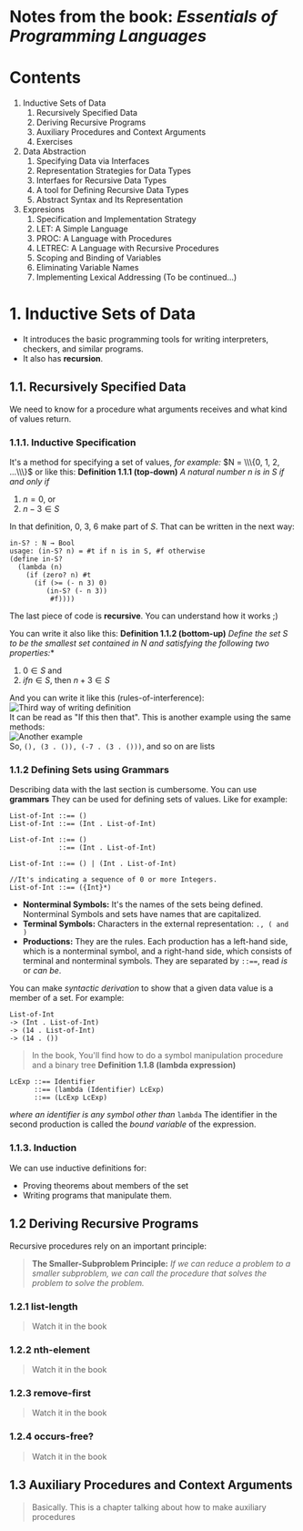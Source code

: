 # Notes from the book: *Essentials of Programming Languages*

# Contents
1. Inductive Sets of Data
    1. Recursively Specified Data
    2. Deriving Recursive Programs
    3. Auxiliary Procedures and Context Arguments
    4. Exercises
2. Data Abstraction
    1. Specifying Data via Interfaces
    2. Representation Strategies for Data Types
    3. Interfaes for Recursive Data Types
    4. A tool for Defining Recursive Data Types
    5. Abstract Syntax and Its Representation
3. Expresions
    1. Specification and Implementation Strategy
    2. LET: A Simple Language
    3. PROC: A Language with Procedures
    4. LETREC: A Language with Recursive Procedures
    5. Scoping and Binding of Variables
    6. Eliminating Variable Names
    7. Implementing Lexical Addressing
(To be continued...)

# 1. Inductive Sets of Data
- It introduces the basic programming tools for writing interpreters, checkers, and similar programs.
- It also has **recursion**.

## 1.1. Recursively Specified Data
We need to know for a procedure what arguments receives and what kind of values return.

### 1.1.1. Inductive Specification
It's a method for specifying a set of values, *for example:* $N = \\\{0, 1, 2, ...\\\}$ or like this:
**Definition 1.1.1 (top-down)** *A natural number n is in S if and only if*
1. $n = 0$, or
2. $n - 3 ∈ S$

In that definition, 0, 3, 6 make part of $S$. That can be written in the next way:
```
in-S? : N → Bool
usage: (in-S? n) = #t if n is in S, #f otherwise
(define in-S?
  (lambda (n)
    (if (zero? n) #t
      (if (>= (- n 3) 0)
         (in-S? (- n 3))
          #f))))
```
The last piece of code is **recursive**. You can understand how it works ;)

You can write it also like this:
**Definition 1.1.2 (bottom-up)** *Define the set S to be the smallest set contained in N and satisfying the following two properties:**
1. $0 ∈ S$ and
2. $if n ∈ S$, then $n+3 ∈S$

And you can write it like this (rules-of-interference):  
![Third way of writing definition](https://user-images.githubusercontent.com/83418390/225482398-6d4af9c6-7f6a-4300-a8fa-54b2eeec5d9f.png)  
It can be read as "If this then that".
This is another example using the same methods:  
![Another example](https://user-images.githubusercontent.com/83418390/225483035-0e87da42-8d24-423d-a71d-b32c542b3897.png)  
So, `(), (3 . ()), (-7 . (3 . ()))`, and so on are lists

### 1.1.2 Defining Sets using Grammars
Describing data with the last section is cumbersome. You can use **grammars** They can be used for defining sets of values. Like for example:
```
List-of-Int ::== ()
List-of-Int ::== (Int . List-of-Int)
```
```
List-of-Int ::== ()
            ::== (Int . List-of-Int)
```
```
List-of-Int ::== () | (Int . List-of-Int)
```
```
//It's indicating a sequence of 0 or more Integers.
List-of-Int ::== ({Int}*)
```
- **Nonterminal Symbols:** It's the names of the sets being defined. Nonterminal Symbols and sets have names that are capitalized.
- **Terminal Symbols:** Characters in the external representation: `., ( and )`
- **Productions:** They are the rules. Each production has a left-hand side, which is a nonterminal symbol, and a right-hand side, which consists of terminal and nonterminal symbols. They are separated by `::==`, read *is* or *can be*.

You can make *syntactic derivation* to show that a given data value is a member of a set. For example:
```
List-of-Int
-> (Int . List-of-Int)
-> (14 . List-of-Int)
-> (14 . ())
```

> In the book, You'll find how to do a symbol manipulation procedure and a binary tree
**Definition 1.1.8 (lambda expression)**
```
LcExp ::== Identifier
      ::== (lambda (Identifier) LcExp)
      ::== (LcExp LcExp)
```
*where an identifier is any symbol other than* `lambda`
The identifier in the second production is called the *bound variable* of the expression.

### 1.1.3. Induction
We can use inductive definitions for:
- Proving theorems about members of the set
- Writing programs that manipulate them.

## 1.2 Deriving Recursive Programs
Recursive procedures rely on an important principle:
> **The Smaller-Subproblem Principle:** *If we can reduce a problem to a smaller subproblem, we can call the procedure that solves the problem to solve the problem.*

### 1.2.1 list-length
> Watch it in the book

### 1.2.2 nth-element
> Watch it in the book

### 1.2.3 remove-first
> Watch it in the book

### 1.2.4 occurs-free?
> Watch it in the book

## 1.3 Auxiliary Procedures and Context Arguments
> Basically. This is a chapter talking about how to make auxiliary procedures
